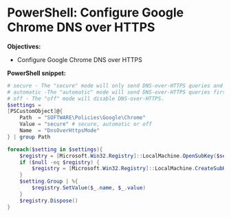 # PowerShell: Configure Google Chrome DNS over HTTPS

<b>Objectives:</b>

* Configure Google Chrome DNS over HTTPS

<b>PowerShell snippet:</b>

```powershell
# secure - The "secure" mode will only send DNS-over-HTTPS queries and will fail to resolve on error.
# automatic -The "automatic" mode will send DNS-over-HTTPS queries first if a DNS-over-HTTPS server is available and may fallback to sending insecure queries on error.
# off - The "off" mode will disable DNS-over-HTTPS.
$settings = 
[PSCustomObject]@{
    Path  = "SOFTWARE\Policies\Google\Chrome"
    Value = "secure" # secure, automatic or off
    Name  = "DnsOverHttpsMode" 
} | group Path

foreach($setting in $settings){
    $registry = [Microsoft.Win32.Registry]::LocalMachine.OpenSubKey($setting.Name, $true)
    if ($null -eq $registry) {
        $registry = [Microsoft.Win32.Registry]::LocalMachine.CreateSubKey($setting.Name, $true)
    }
    $setting.Group | %{
        $registry.SetValue($_.name, $_.value)
    }
    $registry.Dispose()
}
```
